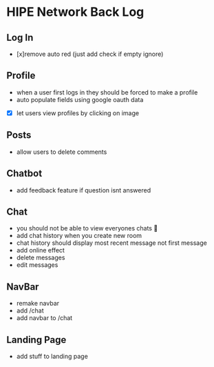 # HIPE Network Back Log

## Log In

- [x]remove auto red (just add check if empty ignore)

## Profile

- when a user first logs in they should be forced to make a profile
- auto populate fields using google oauth data
- [x] let users view profiles by clicking on image

## Posts

- allow users to delete comments

## Chatbot

- add feedback feature if question isnt answered

## Chat

- you should not be able to view everyones chats :rofl:
- add chat history when you create new room
- chat history should display most recent message not first message
- add online effect
- delete messages
- edit messages

## NavBar

- remake navbar
- add /chat
- add navbar to /chat

## Landing Page

- add stuff to landing page
